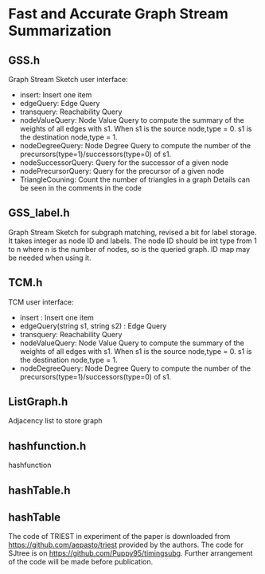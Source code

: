 Fast and Accurate Graph Stream Summarization
=======
GSS.h
------------
Graph Stream Sketch user interface:
* insert: Insert one item
* edgeQuery: Edge Query
* transquery: Reachability Query
* nodeValueQuery: Node Value Query to compute the summary of the weights of all edges
  with s1. When s1 is the source node,type = 0. s1 is the destination node,type = 1.
* nodeDegreeQuery: Node  Degree Query to compute the number of the precursors(type=1)/successors(type=0) of s1.
* nodeSuccessorQuery: Query for the successor of a given node
* nodePrecursorQuery: Query for the precursor of a given node
* TriangleCouning: Count the number of triangles in a graph
Details can be seen in the comments in the code

GSS_label.h
------------
Graph Stream Sketch for subgraph matching, revised a bit for label storage. It takes integer as node ID and labels. The node ID should be int type from 1 to n where n is the number of nodes, so is the queried graph. ID map may be needed when using it.

TCM.h
------------
TCM user interface:
* insert : Insert one item
* edgeQuery(string s1, string s2) : Edge Query
* transquery: Reachability Query
* nodeValueQuery: Node Value Query to compute the summary of the weights of all edges
  with s1. When s1 is the source node,type = 0. s1 is the destination node,type = 1.
* nodeDegreeQuery: Node  Degree Query to compute the number of the precursors(type=1)/successors(type=0) of s1.

ListGraph.h
------------
Adjacency list to store graph

hashfunction.h
------------
hashfunction

hashTable.h
------------
hashTable
------------
The code of TRIEST in experiment of the paper is downloaded from https://github.com/aepasto/triest provided by the authors. The code for SJtree is on https://github.com/Puppy95/timingsubg. Further arrangement of the code will be made before publication.
